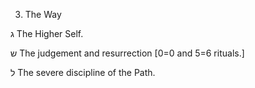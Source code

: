 3. The Way

ג
The Higher Self.

ש
The judgement and resurrection [0=0 and 5=6 rituals.]

ל
The severe discipline of the Path.
